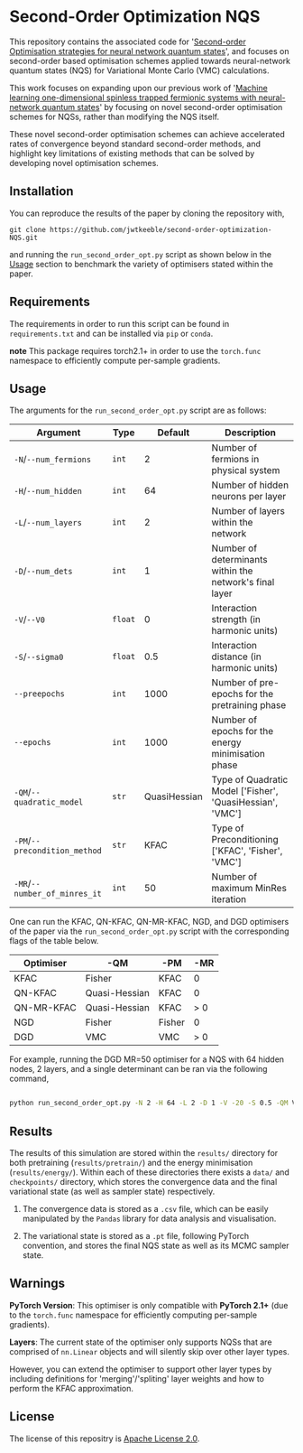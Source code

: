 # Second-Order Optimization NQS

This repository contains the associated code for '[Second-order Optimisation strategies for neural network quantum states](https://arxiv.org/abs/2401.17550)', and focuses on second-order based optimisation schemes applied towards neural-network quantum states (NQS) for Variational Monte Carlo (VMC) calculations.

This work focuses on expanding upon our previous work of '[Machine learning one-dimensional spinless trapped fermionic systems with neural-network quantum states](https://journals.aps.org/pra/abstract/10.1103/PhysRevA.108.063320)' by focusing on novel second-order optimisation schemes for NQSs, rather than modifying the NQS itself.

These novel second-order optimisation schemes can achieve accelerated rates of convergence beyond standard second-order methods, and highlight key limitations of existing methods that can be solved by developing novel optimisation schemes.

## Installation

You can reproduce the results of the paper by cloning the repository with,

`git clone https://github.com/jwtkeeble/second-order-optimization-NQS.git`

and running the `run_second_order_opt.py` script as shown below in the [Usage](#usage) section to benchmark the variety of optimisers stated within the paper.

## Requirements

The requirements in order to run this script can be found in `requirements.txt` and can be installed via `pip` or `conda`.

**note** This package requires torch2.1+ in order to use the `torch.func` namespace to efficiently compute per-sample gradients.

## Usage

The arguments for the `run_second_order_opt.py` script are as follows:

| Argument                      | Type    | Default      | Description                                               |
|-------------------------------|---------|--------------|-----------------------------------------------------------|
| `-N`/`--num_fermions`         | `int`   | 2            | Number of fermions in physical system                     |
| `-H`/`--num_hidden`           | `int`   | 64           | Number of hidden neurons per layer                        |
| `-L`/`--num_layers`           | `int`   | 2            | Number of layers within the network                       |
| `-D`/`--num_dets`             | `int`   | 1            | Number of determinants within the network's final layer   |
| `-V`/`--V0`                   | `float` | 0            | Interaction strength (in harmonic units)                  |
| `-S`/`--sigma0`               | `float` | 0.5          | Interaction distance (in harmonic units)                  |
| `--preepochs`                 | `int`   | 1000         | Number of pre-epochs for the pretraining phase            |
| `--epochs`                    | `int`   | 1000         | Number of epochs for the energy minimisation phase        |
| `-QM`/`--quadratic_model`     | `str`   | QuasiHessian | Type of Quadratic Model ['Fisher', 'QuasiHessian', 'VMC'] |
| `-PM`/`--precondition_method` | `str`   | KFAC         | Type of Preconditioning ['KFAC', 'Fisher', 'VMC']         |
| `-MR`/`--number_of_minres_it` | `int`   | 50           | Number of maximum MinRes iteration                        |


One can run the KFAC, QN-KFAC, QN-MR-KFAC, NGD, and DGD optimisers of the paper via the `run_second_order_opt.py` script with the corresponding flags of the table below.

| Optimiser  | -QM           | -PM    | -MR |
|------------|---------------|--------|-----|
| KFAC       | Fisher        | KFAC   | 0   |
| QN-KFAC    | Quasi-Hessian | KFAC   | 0   |
| QN-MR-KFAC | Quasi-Hessian | KFAC   | > 0 |
| NGD        | Fisher        | Fisher | 0   |
| DGD        | VMC           | VMC    | > 0 |

For example, running the DGD MR=50 optimiser for a NQS with 64 hidden nodes, 2 layers, and a single determinant can be ran via the following command,

```bash

python run_second_order_opt.py -N 2 -H 64 -L 2 -D 1 -V -20 -S 0.5 -QM VMC -PM VMC -MR 50

```

## Results

The results of this simulation are stored within the `results/` directory for both pretraining (`results/pretrain/`) and the energy minimisation (`results/energy/`). Within each of these directories there exists a `data/` and `checkpoints/` directory, which stores the convergence data and the final variational state (as well as sampler state) respectively. 

1. The convergence data is stored as a `.csv` file, which can be easily manipulated by the `Pandas` library for data analysis and visualisation. 

2. The variational state is stored as a `.pt` file, following PyTorch convention, and stores the final NQS state as well as its MCMC sampler state.

## Warnings

**PyTorch Version**: This optimiser is only compatible with **PyTorch 2.1+** (due to the `torch.func` namespace for efficiently computing per-sample gradients).

**Layers**: The current state of the optimiser only supports NQSs that are comprised of `nn.Linear` objects and will silently skip over other layer types.

However, you can extend the optimiser to support other layer types by including definitions for 'merging'/'spliting' layer weights and how to perform the KFAC approximation. 

## License 

The license of this repositry is [Apache License 2.0](https://choosealicense.com/licenses/apache-2.0/).
